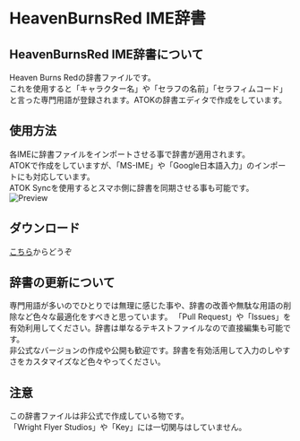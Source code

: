 # HeavenBurnsRed IME辞書
## HeavenBurnsRed IME辞書について
Heaven Burns Redの辞書ファイルです。<br>
これを使用すると「キャラクター名」や「セラフの名前」「セラフィムコード」と言った専門用語が登録されます。ATOKの辞書エディタで作成をしています。

## 使用方法
各IMEに辞書ファイルをインポートさせる事で辞書が適用されます。<br>
ATOKで作成をしていますが、「MS-IME」や「Google日本語入力」のインポートにも対応しています。<br>
ATOK Syncを使用するとスマホ側に辞書を同期させる事も可能です。<br>
![Preview](https://github.com/reindex-ot/HeavenBurnsRed_IMEDic/blob/main/Images/Preview.png?raw=true)

## ダウンロード
[こちら](https://github.com/reindex-ot/HeavenBurnsRed_IMEDic/releases)からどうぞ

## 辞書の更新について
専門用語が多いのでひとりでは無理に感じた事や、辞書の改善や無駄な用語の削除など色々な最適化をすべきと思っています。
「Pull Request」や「Issues」を有効利用してください。辞書は単なるテキストファイルなので直接編集も可能です。<br>
非公式なバージョンの作成や公開も歓迎です。辞書を有効活用して入力のしやすさをカスタマイズなど色々やってください。

## 注意
この辞書ファイルは非公式で作成している物です。<br>
「Wright Flyer Studios」や「Key」には一切関与はしていません。


